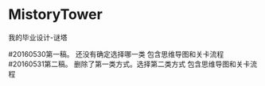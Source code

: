 # MistoryTower
我的毕业设计-谜塔

#20160530第一稿。
还没有确定选择哪一类
包含思维导图和关卡流程
#20160531第二稿。
删除了第一类方式。选择第二类方式
包含思维导图和关卡流程
